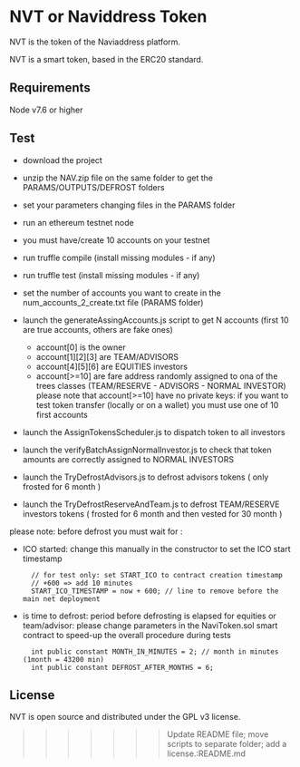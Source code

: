 # NVT or Naviddress Token

NVT is the token of the Naviaddress platform.

NVT is a smart token, based in the ERC20 standard.

## Requirements

Node v7.6 or higher

## Test

- download the project
- unzip the NAV.zip file on the same folder to get the PARAMS/OUTPUTS/DEFROST folders
- set your parameters changing files in the PARAMS folder
- run an ethereum testnet node 
- you must have/create 10 accounts on your testnet

- run truffle compile (install missing modules - if any)
- run truffle test  (install missing modules - if any)

- set the number of accounts you want to create in the num_accounts_2_create.txt file (PARAMS folder)

- launch the generateAssingAccounts.js script to get N accounts  (first 10 are true accounts, others are fake ones)
	- account[0] is the owner
	- account[1][2][3] are TEAM/ADVISORS 
	- account[4][5][6] are EQUITIES investors
	- account[>=10] are fare address randomly assigned to ona of the trees classes (TEAM/RESERVE - ADVISORS - NORMAL INVESTOR)
	please note that account[>=10] have no private keys: if you want to test token transfer (locally or on a wallet) you must use one of 10 first accounts

- launch the AssignTokensScheduler.js             to dispatch token to all investors
- launch the verifyBatchAssignNormalInvestor.js   to check that token amounts are correctly assigned to NORMAL INVESTORS
- launch the TryDefrostAdvisors.js	          to defrost advisors tokens ( only frosted for 6 month )
- launch the TryDefrostReserveAndTeam.js         to defrost  TEAM/RESERVE  investors tokens ( frosted for 6 month and then vested for 30 month )

please note: before defrost you must wait for :
* ICO started: change this manually in the constructor to set the ICO start timestamp

		// for test only: set START_ICO to contract creation timestamp
		// +600 => add 10 minutes
		START_ICO_TIMESTAMP = now + 600; // line to remove before the main net deployment 
* is time to defrost: period before defrosting is elapsed for equities or team/advisor: please change parameters in the NaviToken.sol smart contract to speed-up the overall procedure during tests
		
		int public constant MONTH_IN_MINUTES = 2; // month in minutes  (1month = 43200 min)
		int public constant DEFROST_AFTER_MONTHS = 6;

## License

NVT is open source and distributed under the GPL v3 license.
>>>>>>> Update README file; move scripts to separate folder; add a license.:README.md
